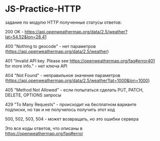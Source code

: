 # JS-Practice-HTTP
задание по модулю HTTP
полученные статусы ответов:

200 OK - https://api.openweathermap.org/data/2.5/weather?lat=54.52&lon=28.41

400 "Nothing to geocode" - нет параметров (https://api.openweathermap.org/data/2.5/weather)

401 "Invalid API key. Please see https://openweathermap.org/faq#error401 for more info." - нет ключа API

404 "Not Found" - неправильное значение параметров (https://api.openweathermap.org/data/2.5/weather?lat=1000&lon=1000)

405 "Method Not Allowed" - если попытаться сделать PUT, PATCH, DELETE, OPTIONS запросы

429 "To Many Requests" - происходит на бесплатном варианте подписки, но так и не получилось получить этот код


500, 502, 503, 504 - может возвращать, но это ошибки сервера


Это все коды ответов, что описаны в https://openweathermap.org/faq#error
